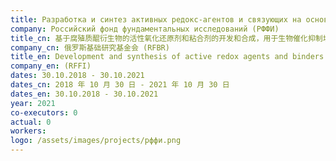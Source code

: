 ```yaml
---
title: Разработка и синтез активных редокс-агентов и связующих на основе хинон- производных гуминовых веществ для биокаталитического подавления газовыделения со свалок
company: Российский фонд фундаментальных исследований (РФФИ)
title_cn: 基于腐殖质醌衍生物的活性氧化还原剂和粘合剂的开发和合成，用于生物催化抑制垃圾填埋场的气体排放
company_cn: 俄罗斯基础研究基金会 (RFBR)
title_en: Development and synthesis of active redox agents and binders based on quinone-derived humic substances for biocatalytic suppression of gas release from landfills 
company_en: (RFFI)
dates: 30.10.2018 - 30.10.2021
dates_cn: 2018 年 10 月 30 日 - 2021 年 10 月 30 日
dates_en: 30.10.2018 - 30.10.2021
year: 2021
co-executors: 0
actual: 0
workers: 
logo: /assets/images/projects/рффи.png
---
```

